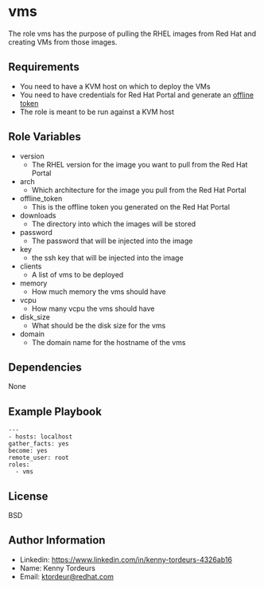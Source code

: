 vms
=========

The role vms has the purpose of pulling the RHEL images from Red Hat and creating VMs from those images.

Requirements
------------

- You need to have a KVM host on which to deploy the VMs
- You need to have credentials for Red Hat Portal and generate an [offline token](https://access.redhat.com/management/api)
- The role is meant to be run against a KVM host

Role Variables
--------------
- version 
  - The RHEL version for the image you want to pull from the Red Hat Portal
- arch
  - Which architecture for the image you pull from the Red Hat Portal 
- offline_token
  - This is the offline token you generated on the Red Hat Portal
- downloads
  - The directory into which the images will be stored
- password
  - The password that will be injected into the image
- key 
  - the ssh key that will be injected into the image
- clients
  - A list of vms to be deployed
- memory
  - How much memory the vms should have
- vcpu
  - How many vcpu the vms should have
- disk_size
  - What should be the disk size for the vms
- domain
  - The domain name for the hostname of the vms
  
Dependencies
------------

None

Example Playbook
----------------

    ---
    - hosts: localhost
    gather_facts: yes
    become: yes
    remote_user: root
    roles:
      - vms
   
License
-------

BSD

Author Information
------------------
- Linkedin: <https://www.linkedin.com/in/kenny-tordeurs-4326ab16>
- Name: Kenny Tordeurs 
- Email: ktordeur@redhat.com
